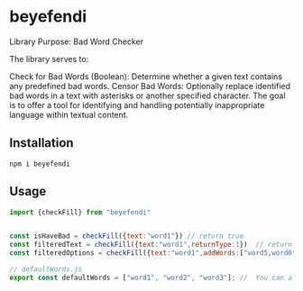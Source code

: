 # beyefendi

Library Purpose: Bad Word Checker

The library serves to:

Check for Bad Words (Boolean):
Determine whether a given text contains any predefined bad words.
Censor Bad Words:
Optionally replace identified bad words in a text with asterisks or another specified character.
The goal is to offer a tool for identifying and handling potentially inappropriate language within textual content.

## Installation

    
    npm i beyefendi
    

## Usage



```javascript
import {checkFill} from "beyefendi"


const isHaveBad = checkFill({text:"word1"}) // return true
const filteredText = checkFill({text:"word1",returnType:1})  // return '*****'
const filteredOptions = checkFill({text:"word1",addWords:["word5,word6"],deleteWords:["word1","word2"]}) // return false
  ```

```javascript
// defaultWords.js
export const defaultWords = ["word1", "word2", "word3"]; //  You can also write new words into the default Words array.
 ```
